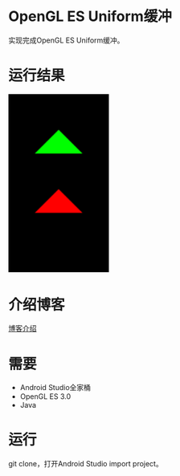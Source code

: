 # OpenGL ES Uniform缓冲

实现完成OpenGL ES Uniform缓冲。

# 运行结果

<img src="../result/opengles-uniform-buffer.jfif" width=200>

# 介绍博客

[博客介绍](https://blog.csdn.net/ModestBean/article/details/79130517)

# 需要

- Android Studio全家桶
- OpenGL ES 3.0 
- Java

# 运行

git clone，打开Android Studio import project。
